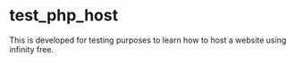 # test_php_host
This is developed for testing purposes to learn how to host a website using infinity free. 

